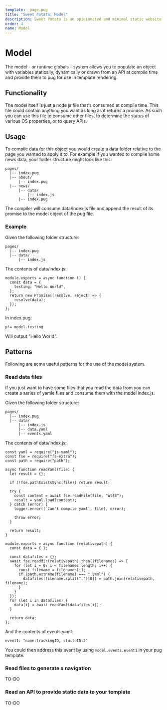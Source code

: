 ```yaml
---
template: _page.pug
title: "Sweet Potato: Model"
description: Sweet Potato is an opinionated and minimal static website generator, by We The Collective.
order: 4
name: Model
---
```


# Model

The model - or runtime globals - system allows you to populate an object with variables statically, dynamically or drawn from an API at compile time and provide them to pug for use in template rendering.

## Functionality

The model itself is just a node js file that's consumed at compile time. This file could contain anything you want as long as it returns a promise. As such you can use this file to consume other files, to determine the status of various OS properties, or to query APIs.

## Usage

To compile data for this object you would create a data folder relative to the page you wanted to apply it to. For example if you wanted to compile some news data, your folder structure might look like this:

```
pages/
  |-- index.pug
  |-- about/
      |-- index.pug
  |-- news/
      |-- data/
          |-- index.js
      |-- index.pug
```

The compiler will consume data/index.js file and append the result of its promise to the model object of the pug file.

### Example

Given the following folder structure:

```
pages/
  |-- index.pug
  |-- data/
      |-- index.js
```

The contents of data/index.js:

```
module.exports = async function () {
  const data = {
    testing: "Hello World",
  };
  return new Promise((resolve, reject) => {
    resolve(data);
  });
};
```

In index.pug:

```
p!= model.testing
```

Will output "Hello World".

## Patterns

Following are some useful patterns for the use of the model system.

### Read data files

If you just want to have some files that you read the data from you can create a series of yamle files and consume them with the model index.js.

Given the following folder structure:

```
pages/
  |-- index.pug
  |-- data/
      |-- index.js
      |-- data.yaml
      |-- events.yaml
```

The contents of data/index.js:

```
const yaml = require("js-yaml");
const fse = require("fs-extra");
const path = require("path");

async function readYaml(file) {
  let result = {};

  if (!fse.pathExistsSync(file)) return result;

  try {
    const content = await fse.readFile(file, "utf8");
    result = yaml.load(content);
  } catch (error) {
    logger.error([`Can't compile yaml`, file], error);

    throw error;
  }

  return result;
}

module.exports = async function (relativepath) {
  const data = { };

  const datafiles = {};
  await fse.readdir(relativepath).then((filenames) => {
    for (let i = 0; i < filenames.length; i++) {
      const filename = filenames[i];
      if (path.extname(filename) === ".yaml") {
        datafiles[filename.split(".")[0]] = path.join(relativepath, filename);
      }
    }
  });
  for (let i in datafiles) {
    data[i] = await readYaml(datafiles[i]);
  }

  return data;
};
```

And the contents of events.yaml:

```
event1: "name:trackingID, stuiteID:2"
```

You could then address this event by using `model.events.event1` in your pug template.

### Read files to generate a navigation

TO-DO

### Read an API to provide static data to your template

TO-DO
